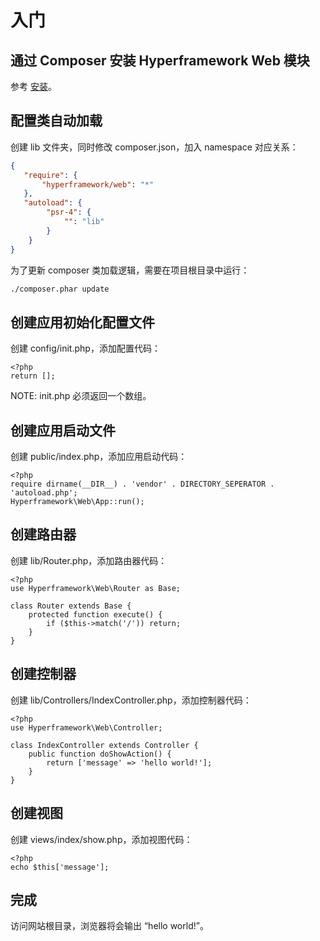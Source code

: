 # 入门

## 通过 Composer 安装 Hyperframework Web 模块
参考 [安装](/cn/manual/web/installation)。

## 配置类自动加载
创建 lib 文件夹，同时修改 composer.json，加入 namespace 对应关系：

```.json
{
   "require": {
       "hyperframework/web": "*"
   },
   "autoload": {
        "psr-4": {
            "": "lib"
        }
    }
}
```

为了更新 composer 类加载逻辑，需要在项目根目录中运行：

```.bash
./composer.phar update
```

## 创建应用初始化配置文件
创建 config/init.php，添加配置代码：

```.php
<?php
return [];
```

NOTE: init.php 必须返回一个数组。

## 创建应用启动文件
创建 public/index.php，添加应用启动代码：

```.php
<?php
require dirname(__DIR__) . 'vendor' . DIRECTORY_SEPERATOR . 'autoload.php';
Hyperframework\Web\App::run();
```

## 创建路由器
创建 lib/Router.php，添加路由器代码：

```.php
<?php
use Hyperframework\Web\Router as Base;

class Router extends Base {
    protected function execute() {
        if ($this->match('/')) return;
    }
}
```

## 创建控制器
创建 lib/Controllers/IndexController.php，添加控制器代码：

```.php
<?php
use Hyperframework\Web\Controller;

class IndexController extends Controller {
    public function doShowAction() {
        return ['message' => 'hello world!'];
    }
}
```

## 创建视图
创建 views/index/show.php，添加视图代码：

```.php
<?php
echo $this['message'];
```

## 完成
访问网站根目录，浏览器将会输出 “hello world!”。
